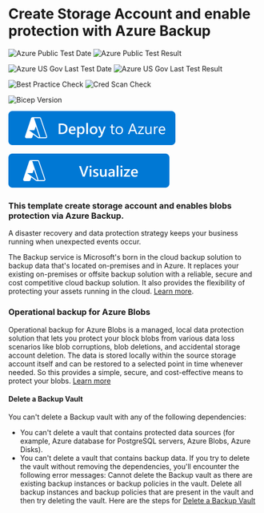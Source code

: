 # Create Storage Account and enable protection with Azure Backup

![Azure Public Test Date](https://azurequickstartsservice.blob.core.windows.net/badges/quickstarts/microsoft.dataprotection/backup-create-storage-account-enable-protection/PublicLastTestDate.svg)
![Azure Public Test Result](https://azurequickstartsservice.blob.core.windows.net/badges/quickstarts/microsoft.dataprotection/backup-create-storage-account-enable-protection/PublicDeployment.svg)

![Azure US Gov Last Test Date](https://azurequickstartsservice.blob.core.windows.net/badges/quickstarts/microsoft.dataprotection/backup-create-storage-account-enable-protection/FairfaxLastTestDate.svg)
![Azure US Gov Last Test Result](https://azurequickstartsservice.blob.core.windows.net/badges/quickstarts/microsoft.dataprotection/backup-create-storage-account-enable-protection/FairfaxDeployment.svg)

![Best Practice Check](https://azurequickstartsservice.blob.core.windows.net/badges/quickstarts/microsoft.dataprotection/backup-create-storage-account-enable-protection/BestPracticeResult.svg)
![Cred Scan Check](https://azurequickstartsservice.blob.core.windows.net/badges/quickstarts/microsoft.dataprotection/backup-create-storage-account-enable-protection/CredScanResult.svg)

![Bicep Version](https://azurequickstartsservice.blob.core.windows.net/badges/quickstarts/microsoft.dataprotection/backup-create-storage-account-enable-protection/BicepVersion.svg)

[![Deploy To Azure](https://raw.githubusercontent.com/Azure/azure-quickstart-templates/master/1-CONTRIBUTION-GUIDE/images/deploytoazure.svg?sanitize=true)](https://portal.azure.com/#create/Microsoft.Template/uri/https%3A%2F%2Fraw.githubusercontent.com%2FAzure%2Fazure-quickstart-templates%2Fmaster%2Fquickstarts%2Fmicrosoft.dataprotection%2Fbackup-create-storage-account-enable-protection%2Fazuredeploy.json)

[![Visualize](https://raw.githubusercontent.com/Azure/azure-quickstart-templates/master/1-CONTRIBUTION-GUIDE/images/visualizebutton.svg?sanitize=true)](http://armviz.io/#/?load=https%3A%2F%2Fraw.githubusercontent.com%2FAzure%2Fazure-quickstart-templates%2Fmaster%2Fquickstarts%2Fmicrosoft.dataprotection%2Fbackup-create-storage-account-enable-protection%2Fazuredeploy.json)

### This template create storage account and enables blobs protection via Azure Backup.

A disaster recovery and data protection strategy keeps your business running when unexpected events occur.

The Backup service is Microsoft's born in the cloud backup solution to backup data that's located on-premises and in Azure. It replaces your existing on-premises or offsite backup solution with a reliable, secure and cost competitive cloud backup solution. It also provides the flexibility of protecting your assets running in the cloud. [Learn more](http://aka.ms/backup-learn-more/).

### Operational backup for Azure Blobs

Operational backup for Azure Blobs is a managed, local data protection solution that lets you protect your block blobs from various data loss scenarios like blob corruptions, blob deletions, and accidental storage account deletion. The data is stored locally within the source storage account itself and can be restored to a selected point in time whenever needed. So this provides a simple, secure, and cost-effective means to protect your blobs. [Learn more](https://docs.microsoft.com/en-us/azure/backup/blob-backup-overview)

#### Delete a Backup Vault
You can't delete a Backup vault with any of the following dependencies:
- You can't delete a vault that contains protected data sources (for example, Azure database for PostgreSQL servers, Azure Blobs, Azure Disks).
- You can't delete a vault that contains backup data.
If you try to delete the vault without removing the dependencies, you'll encounter the following error messages:
Cannot delete the Backup vault as there are existing backup instances or backup policies in the vault. Delete all backup instances and backup policies that are present in the vault and then try deleting the vault.
Here are the steps for [Delete a Backup Vault](https://docs.microsoft.com/en-us/azure/backup/backup-vault-overview#delete-a-backup-vault)
